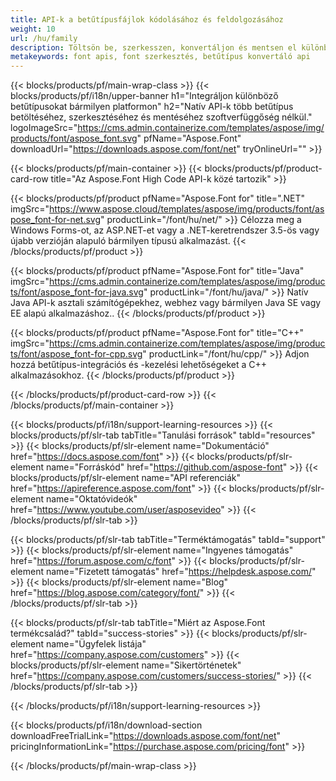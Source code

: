 ```yaml
---
title: API-k a betűtípusfájlok kódolásához és feldolgozásához
weight: 10
url: /hu/family
description: Töltsön be, szerkesszen, konvertáljon és mentsen el különböző betűformátumokat bármilyen platformon, minden egyéb szoftverfüggőség nélkül a .NET, C++ és Java megoldásokkal
metakeywords: font apis, font szerkesztés, betűtípus konvertáló api
---
```


{{< blocks/products/pf/main-wrap-class >}}
{{< blocks/products/pf/i18n/upper-banner h1="Integráljon különböző betűtípusokat bármilyen platformon" h2="Natív API-k több betűtípus betöltéséhez, szerkesztéséhez és mentéséhez szoftverfüggőség nélkül." logoImageSrc="https://cms.admin.containerize.com/templates/aspose/img/products/font/aspose_font.svg" pfName="Aspose.Font" downloadUrl="https://downloads.aspose.com/font/net" tryOnlineUrl="" >}}

{{< blocks/products/pf/main-container >}}
{{< blocks/products/pf/product-card-row title="Az Aspose.Font High Code API-k közé tartozik" >}}

{{< blocks/products/pf/product pfName="Aspose.Font for" title=".NET" imgSrc="https://www.aspose.cloud/templates/aspose/img/products/font/aspose_font-for-net.svg" productLink="/font/hu/net/" >}}
Célozza meg a Windows Forms-ot, az ASP.NET-et vagy a .NET-keretrendszer 3.5-ös vagy újabb verzióján alapuló bármilyen típusú alkalmazást.
{{< /blocks/products/pf/product >}}

{{< blocks/products/pf/product pfName="Aspose.Font for" title="Java" imgSrc="https://cms.admin.containerize.com/templates/aspose/img/products/font/aspose_font-for-java.svg" productLink="/font/hu/java/" >}}
Natív Java API-k asztali számítógépekhez, webhez vagy bármilyen Java SE vagy EE alapú alkalmazáshoz..
{{< /blocks/products/pf/product >}}

{{< blocks/products/pf/product pfName="Aspose.Font for" title="C++" imgSrc="https://cms.admin.containerize.com/templates/aspose/img/products/font/aspose_font-for-cpp.svg" productLink="/font/hu/cpp/" >}}
Adjon hozzá betűtípus-integrációs és -kezelési lehetőségeket a C++ alkalmazásokhoz.
{{< /blocks/products/pf/product >}}

{{< /blocks/products/pf/product-card-row >}}
{{< /blocks/products/pf/main-container >}}

{{< blocks/products/pf/i18n/support-learning-resources >}}
{{< blocks/products/pf/slr-tab tabTitle="Tanulási források" tabId="resources" >}}
{{< blocks/products/pf/slr-element name="Dokumentáció" href="https://docs.aspose.com/font" >}}
{{< blocks/products/pf/slr-element name="Forráskód" href="https://github.com/aspose-font" >}}
{{< blocks/products/pf/slr-element name="API referenciák" href="https://apireference.aspose.com/font" >}}
{{< blocks/products/pf/slr-element name="Oktatóvideók" href="https://www.youtube.com/user/asposevideo" >}}
{{< /blocks/products/pf/slr-tab >}}

{{< blocks/products/pf/slr-tab tabTitle="Terméktámogatás" tabId="support" >}}
{{< blocks/products/pf/slr-element name="Ingyenes támogatás" href="https://forum.aspose.com/c/font" >}}
{{< blocks/products/pf/slr-element name="Fizetett támogatás" href="https://helpdesk.aspose.com/" >}}
{{< blocks/products/pf/slr-element name="Blog" href="https://blog.aspose.com/category/font/" >}}
{{< /blocks/products/pf/slr-tab >}}

{{< blocks/products/pf/slr-tab tabTitle="Miért az Aspose.Font termékcsalád?" tabId="success-stories" >}}
{{< blocks/products/pf/slr-element name="Ügyfelek listája" href="https://company.aspose.com/customers" >}}
{{< blocks/products/pf/slr-element name="Sikertörténetek" href="https://company.aspose.com/customers/success-stories/" >}}
{{< /blocks/products/pf/slr-tab >}}

{{< /blocks/products/pf/i18n/support-learning-resources >}}

{{< blocks/products/pf/i18n/download-section downloadFreeTrialLink="https://downloads.aspose.com/font/net" pricingInformationLink="https://purchase.aspose.com/pricing/font" >}}

{{< /blocks/products/pf/main-wrap-class >}}